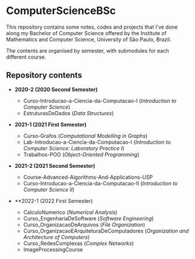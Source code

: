 # ComputerScienceBSc
This repository contains some notes, codes and projects that I've done along my Bachelor of Computer Science offered by the Institute of Mathematics and Computer Science, University of São Paulo, Brazil.

The contents are organised by semester, with submodules for each different course.

## Repository contents

* **2020-2 (2020 Second Semester)**
    * Curso-Introducao-a-Ciencia-da-Computacao-I (_Introduction to Computer Science_)
    * EstruturasDeDados (_Data Structures_)
    
* **2021-1 (2021 First Semester)**
    * Curso-Grafos (_Computational Modelling in Graphs_)
    * Lab-Introducao-a-Ciencia-da-Computacao-I (_Introduction to Computer Science: Laboratory Practice I_)
    * Trabalhos-POO (_Object-Oriented Programming_)
    
* **2021-2 (2021 Second Semester)**
    * Course-Advanced-Algorithms-And-Applications-USP
    * Curso-Introducao-a-Ciencia-da-Computacao-II (_Introduction to Computer Science II_)
    
* **2022-1 (2022 First Semester)
    * CalculoNumerico (_Numerical Analysis_)
    * Curso_EngenhariaDeSoftware (_Software Engineering_)
    * Curso_OrganizacaoDeArquivos (_File Organization_)
    * Curso_OrganizacaoEArquiteturaDeComputadores (_Organization and Architecture of Computers_)
    * Curso_RedesComplexas (_Complex Networks_)
    * ImageProcessingCourse
